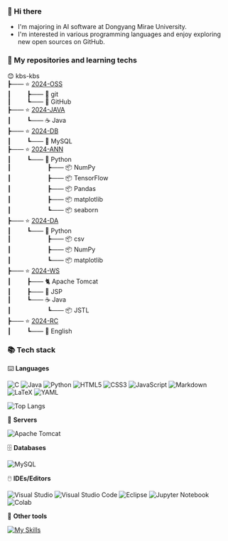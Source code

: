 ### 👋 Hi there

- I'm majoring in AI software at Dongyang Mirae University.
- I'm interested in various programming languages and enjoy exploring new open sources on GitHub.      

### 🍱 My repositories and learning techs    

😊 kbs-kbs      
┣&mdash;&mdash; ⭐ [2024-OSS](https://github.com/kbs-kbs/2024-OSS)    
┃ &emsp;&emsp; ┣&mdash;&mdash; 🔱 git   
┃ &emsp;&emsp; ┗&mdash;&mdash; 🐙 GitHub   
┣&mdash;&mdash; ⭐ [2024-JAVA](https://github.com/kbs-kbs/2024-JAVA)   
┃ &emsp;&emsp; ┗&mdash;&mdash; ☕ Java    
┣&mdash;&mdash; ⭐ [2024-DB](https://github.com/kbs-kbs/2024-DB)   
┃ &emsp;&emsp; ┗&mdash;&mdash; 🐬 MySQL   
┣&mdash;&mdash; ⭐ [2024-ANN](https://github.com/kbs-kbs/2024-ANN)   
┃ &emsp;&emsp; ┗&mdash;&mdash; 🐍 Python        
┃ &emsp;&emsp; &emsp;&emsp;&emsp; ┣&mdash;&mdash; 📦 NumPy     
┃ &emsp;&emsp; &emsp;&emsp;&emsp; ┣&mdash;&mdash; 📦 TensorFlow     
┃ &emsp;&emsp; &emsp;&emsp;&emsp; ┣&mdash;&mdash; 📦 Pandas   
┃ &emsp;&emsp; &emsp;&emsp;&emsp; ┣&mdash;&mdash; 📦 matplotlib   
┃ &emsp;&emsp; &emsp;&emsp;&emsp; ┗&mdash;&mdash; 📦 seaborn   
┣&mdash;&mdash; ⭐ [2024-DA](https://github.com/kbs-kbs/2024-DA)   
┃ &emsp;&emsp; ┗&mdash;&mdash; 🐍 Python  
┃ &emsp;&emsp; &emsp;&emsp;&emsp; ┣&mdash;&mdash; 📦 csv           
┃ &emsp;&emsp; &emsp;&emsp;&emsp; ┣&mdash;&mdash; 📦 NumPy           
┃ &emsp;&emsp; &emsp;&emsp;&emsp; ┗&mdash;&mdash; 📦 matplotlib      
┣&mdash;&mdash; ⭐ [2024-WS](https://github.com/kbs-kbs/2024-WS)   
┃ &emsp;&emsp; ┣&mdash;&mdash; 🐈 Apache Tomcat   
┃ &emsp;&emsp; ┣&mdash;&mdash; 🔄 JSP   
┃ &emsp;&emsp; ┗&mdash;&mdash; ☕ Java    
┃ &emsp;&emsp; &emsp;&emsp;&emsp; ┗&mdash;&mdash; 📦 JSTL   
┣&mdash;&mdash; ⭐ [2024-RC](https://github.com/kbs-kbs/2024-RC)   
┃ &emsp;&emsp; ┗&mdash;&mdash; 🍔 English     

### 📚 Tech stack
⌨️ **Languages**

![C](https://img.shields.io/badge/C-00599C?style=for-the-badge&logo=c&logoColor=white)
![Java](https://img.shields.io/badge/Java-ED8B00?style=for-the-badge&logo=openjdk&logoColor=white)
![Python](https://img.shields.io/badge/Python-3670A0?style=for-the-badge&logo=python&logoColor=FFDD54)
![HTML5](https://img.shields.io/badge/HTML5-E34F26?style=for-the-badge&logo=html5&logoColor=white)
![CSS3](https://img.shields.io/badge/CSS3-1572B6?style=for-the-badge&logo=css3&logoColor=white)
![JavaScript](https://img.shields.io/badge/JavaScript-323330?style=for-the-badge&logo=javascript&logoColor=F7DF1E)
![Markdown](https://img.shields.io/badge/Markdown-000000?style=for-the-badge&logo=markdown&logoColor=white)
![LaTeX](https://img.shields.io/badge/LaTeX-008080?style=for-the-badge&logo=LaTeX&logoColor=white)
![YAML](https://img.shields.io/badge/YAML-CC1100?style=for-the-badge&logo=yaml&logoColor=white)

![Top Langs](https://github-readme-stats.vercel.app/api/top-langs/?username=kbs-kbs&layout=compact)

📡 **Servers**

![Apache Tomcat](https://img.shields.io/badge/Apache%20Tomcat-F8DC75?style=for-the-badge&logo=apache-tomcat&logoColor=black)

🗄️ **Databases**

![MySQL](https://img.shields.io/badge/MySQL-005C84?style=for-the-badge&logo=mysql&logoColor=white)

🖱️ **IDEs/Editors**

![Visual Studio](https://img.shields.io/badge/Visual%20Studio-5C2D91.svg?style=for-the-badge&logo=visual-studio&logoColor=white)
![Visual Studio Code](https://img.shields.io/badge/Visual%20Studio%20Code-0078d7.svg?style=for-the-badge&logo=visual-studio-code&logoColor=white)
![Eclipse](https://img.shields.io/badge/Eclipse-2C2255?style=for-the-badge&logo=eclipse&logoColor=white)
![Jupyter Notebook](https://img.shields.io/badge/Jupyter-F37626.svg?&style=for-the-badge&logo=Jupyter&logoColor=white)
![Colab](https://img.shields.io/badge/Colab-F9AB00?style=for-the-badge&logo=googlecolab&color=525252)


🧰 **Other tools**

[![My Skills](https://skillicons.dev/icons?i=git,github,figma)](https://skillicons.dev)



